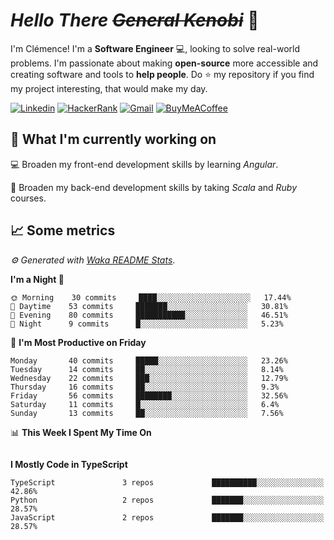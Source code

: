 <!---
chomelc/chomelc is a ✨ special ✨ repository because its `README.md` (this file) appears on your GitHub profile.
You can click the Preview link to take a look at your changes.
--->

# *Hello There ~~General Kenobi~~* :vulcan_salute:

I'm Clémence! I'm a **Software Engineer** :computer:, looking to solve real-world problems. I'm passionate about making **open-source** more accessible and creating software and tools to **help people**. Do :star: my repository if you find my project interesting, that would make my day.

<!-- Badges -->
[![Linkedin](https://img.shields.io/badge/-ClémenceChomel-blue?style=flat&logo=Linkedin&logoColor=white)](https://www.linkedin.com/in/clemencechomel/)
[![HackerRank](https://img.shields.io/badge/-clemence_chomel-islamicgreen?style=flat&logo=HackerRank&logoColor=black)](https://www.hackerrank.com/clemence_chomel?hr_r=1)
[![Gmail](https://img.shields.io/badge/-clemence.chomel-c14438?style=flat&logo=Gmail&logoColor=white)](mailto:clemence.chomel@gmail.com)
[![BuyMeACoffee](https://img.shields.io/badge/-chomelcl-yellow?style=flat&logo=buymeacoffee&logoColor=black)](https://www.buymeacoffee.com/chomelcl)

## :open_file_folder: What I'm currently working on

:computer: Broaden my front-end development skills by learning *Angular*.

:open_book: Broaden my back-end development skills by taking *Scala* and *Ruby* courses.

## :chart_with_upwards_trend: Some metrics

*:gear: Generated with [Waka README Stats](https://github.com/anmol098/waka-readme-stats)*.

<!--START_SECTION:waka-->
**I'm a Night 🦉** 

```text
🌞 Morning    30 commits     ████░░░░░░░░░░░░░░░░░░░░░   17.44% 
🌆 Daytime    53 commits     ███████░░░░░░░░░░░░░░░░░░   30.81% 
🌃 Evening    80 commits     ███████████░░░░░░░░░░░░░░   46.51% 
🌙 Night      9 commits      █░░░░░░░░░░░░░░░░░░░░░░░░   5.23%

```
📅 **I'm Most Productive on Friday** 

```text
Monday       40 commits     █████░░░░░░░░░░░░░░░░░░░░   23.26% 
Tuesday      14 commits     ██░░░░░░░░░░░░░░░░░░░░░░░   8.14% 
Wednesday    22 commits     ███░░░░░░░░░░░░░░░░░░░░░░   12.79% 
Thursday     16 commits     ██░░░░░░░░░░░░░░░░░░░░░░░   9.3% 
Friday       56 commits     ████████░░░░░░░░░░░░░░░░░   32.56% 
Saturday     11 commits     █░░░░░░░░░░░░░░░░░░░░░░░░   6.4% 
Sunday       13 commits     ██░░░░░░░░░░░░░░░░░░░░░░░   7.56%

```


📊 **This Week I Spent My Time On** 

```text
```

**I Mostly Code in TypeScript** 

```text
TypeScript               3 repos             ██████████░░░░░░░░░░░░░░░   42.86% 
Python                   2 repos             ███████░░░░░░░░░░░░░░░░░░   28.57% 
JavaScript               2 repos             ███████░░░░░░░░░░░░░░░░░░   28.57%

```



<!--END_SECTION:waka-->